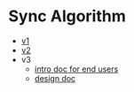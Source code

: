 # Sync Algorithm

- [v1](./v1/README.md)
- [v2](./v2/README.md)
- v3
  - [intro doc for end users](./v3/intro.md)
  - [design doc](./v3/design.md)
